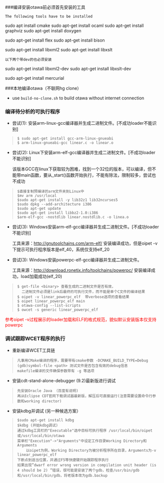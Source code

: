 ###编译安装otawa前必须首先安装的工具

```The following tools have to be installed```

sudo apt install cmake
sudo apt-get install ocaml
sudo apt-get install graphviz
sudo apt-get install doxygen

sudo apt-get install flex
sudo apt-get install bison

sudo apt-get install libxml2
sudo apt-get install libxslt
  
```以下两个带dev的也必须安装```

sudo apt-get install libxml2-dev
sudo apt-get install libxslt-dev

sudo apt-get install mercurial

###本地编译otawa（不联网hg clone）

- use ```build-no-clone.sh``` to build otawa without internet connection

### 编译待分析的可执行程序

- 尝试(1): 安装arm-linux-gcc编译器并生成二进制文件。[不成功loader不能识别]

>     $ sudo apt-get install gcc-arm-linux-gnueabi 
>     $ arm-linux-gnueabi-gcc linear.c -o linear.o


- 尝试(2): Linux下安装arm-elf-gcc编译器并生成二进制文件。[不成功loader不能识别]

    该版本GCC在linux下获取较为困难，找到一个32位的版本，可以编译，但不能带main函数，要从_start()函数开始执行，不能有除法，限制较多，尝试也不成功 

>     $直接复制预编译的arm文件夹到Linux中
>     $mv arm /usr/local
>     $sudo apt-get install -y lib32z1 lib32ncurses5 
>     $sudo dpkg --add-architecture i386
>     $sudo apt-get update
>     $sudo apt-get install libbz2-1.0:i386
>     $arm-elf-gcc -nostdlib linear.nostdlib.c -o linea.o

- 尝试(3): Windows安装arm-elf-gcc编译器并生成二进制文件。[不成功loader不能识别]

    工具来源：http://gnutoolchains.com/arm-elf/
    安装编译成功，但是oipet -v下提示可执行程序版本是elf_40，系统仅支持elf_20

- 尝试(3): Windows安装powerpc-elf-gcc编译器并生成二进制文件。

    工具来源：http://download.ronetix.info/toolchains/powerpc/
    安装编译成功，load加载成功(elf_20)

>     $ get-file <binary> 查看生成的二进制文件是否有效，
>       二进制文件必须是link后最终的可执行文件，而不能是单个C文件的编译结果
>     $ oipet -v linear_powerpc_elf  带verbose选项的查看结果
>     $ oipet linear_powerpc_elf main
>     $ otawa-config --list-scripts
>     $ owcet -s generic linear_powerpc_elf
 
   <font color="red">参考oipet -v过程展示的loader加载和ELF的格式规范，貌似默认安装版本仅支持powerpc</font>

### 调试跟踪WCET程序的执行

- 重新编译WCET工具链
>     凡事用CMake编译的程序，需要带有cmake参数 -DCMAKE_BUILD_TYPE=Debug
>     (gdb)symbol-file <path> 测试文件是否包含有效的debug信息
>     makefile编译的文件确保参数带有 -g 等选项

- 安装cdt-stand-alone-debugger (9.2)最新版进行调试
>     先安装Oracle Java （百度有说明)
>     再从Eclipse CDT官网下载调试器最新版，解压后可直接运行(注意需要设置命令行参数和working director)

- 安装kdbg并调试 (另一种候选方案）
>     $sudo apt-get install kdbg
>     $kdbg (开始kdbg调试)
>     通过kdbg工具栏的"Executable"选中目标可执行程序 /usr/local/bin/oipet或/usr/local/bin/otawa
>     菜单栏"Execution"->"Arguments"中设定工作目录Working Directory和Arguments
>         以oipet为例，Working Directory为被分析程序所在目录，Arguments为-v linear_powerpc_elf
>     下断点到适当位置，并通过F5等快捷键开始跟踪程序执行
>     如果出现”dwarf error wrong version in compilation unit header (is 4 should be 2) ”错误，很可能是安装了两个gdb，检查/usr/bin/gdb和/usr/local/bin/gdb，将老版本改为gdb.backup



